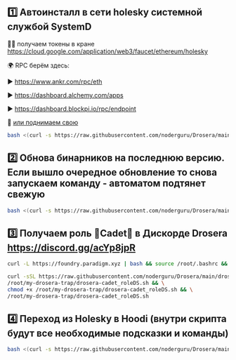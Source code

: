 ## 1️⃣ Автоинсталл в сети holesky системной службой SystemD
🛀🏻 получаем токены в кране https://cloud.google.com/application/web3/faucet/ethereum/holesky

🌍 RPC берём здесь:

▶️ https://www.ankr.com/rpc/eth

▶️ https://dashboard.alchemy.com/apps

▶️ https://dashboard.blockpi.io/rpc/endpoint 

🎯 [или поднимаем свою](https://github.com/noderguru/Ethereum-Testnet_RPCs/tree/main?tab=readme-ov-file#holesky)
```bash
bash <(curl -s https://raw.githubusercontent.com/noderguru/Drosera/main/drosera_autoinstall_inHolesky-ntw.sh)
```
## 2️⃣ Обнова бинарников на последнюю версию. Если вышло очередное обновление то снова запускаем команду - автоматом подтянет свежую
```bash
bash <(curl -s https://raw.githubusercontent.com/noderguru/Drosera/main/update_drosera_operator_to_latestVersion.sh)
```

## 3️⃣ Получаем роль 🔴Cadet💂 в Дискорде Drosera https://discord.gg/acYp8jpR

```bash
curl -L https://foundry.paradigm.xyz | bash && source /root/.bashrc && foundryup
```
```bash
curl -sSL https://raw.githubusercontent.com/noderguru/Drosera/main/drosera-cadet_roleDS.sh -o \
/root/my-drosera-trap/drosera-cadet_roleDS.sh && \
chmod +x /root/my-drosera-trap/drosera-cadet_roleDS.sh && \
/root/my-drosera-trap/drosera-cadet_roleDS.sh
```
## 4️⃣ Переход из Holesky в Hoodi (внутри скрипта будут все необходимые подсказки и команды)
```bash
bash <(curl -s https://raw.githubusercontent.com/noderguru/Drosera/main/migrate_from_holesky_to_hoodi.sh)
```
